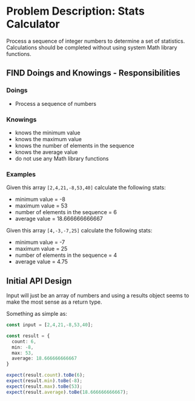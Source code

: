# Problem Description: Stats Calculator

Process a sequence of integer numbers to determine a set of statistics. Calculations should be
completed without using system Math library functions.

## FIND Doings and Knowings - Responsibilities

### Doings
- Process a sequence of numbers

### Knowings
- knows the minimum value
- knows the maximum value
- knows the number of elements in the sequence
- knows the average value
- do not use any Math library functions

### Examples
Given this array `[2,4,21,-8,53,40]` calculate the following stats:
- minimum value = -8
- maximum value = 53
- number of elements in the sequence = 6
- average value = 18.666666666667

Given this array `[4,-3,-7,25]` calculate the following stats:
- minimum value = -7
- maximum value = 25
- number of elements in the sequence = 4
- average value = 4.75

## Initial API Design
Input will just be an array of numbers and using a results object seems to make the most sense as a return type.

Something as simple as:
```typescript
const input = [2,4,21,-8,53,40];

const result = {
  count: 6,
  min: -8,
  max: 53,
  average: 18.666666666667
}

expect(result.count).toBe(6);
expect(result.min).toBe(-8);
expect(result.max).toBe(53);
expect(result.average).toBe(18.666666666667);
```